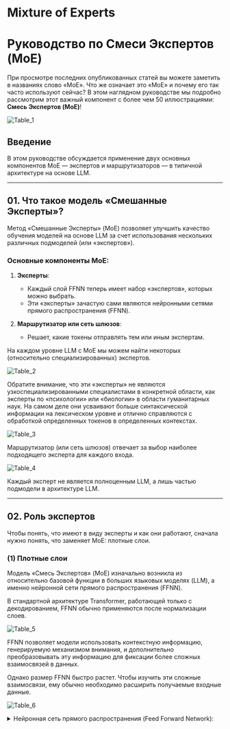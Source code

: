 # Mixture of Experts

# Руководство по Смеси Экспертов (MoE)

При просмотре последних опубликованных статей вы можете заметить в названиях слово «MoE». Что же означает это «MoE» и почему его так часто используют сейчас? В этом наглядном руководстве мы подробно рассмотрим этот важный компонент с более чем 50 иллюстрациями: **Смесь Экспертов (MoE)**!

![Table_1](https://raw.githubusercontent.com/Verbasik/Weekly-arXiv-ML-AI-Research-Review/refs/heads/develop/2025/week-06/assets/Table_1.jpg)

## Введение

В этом руководстве обсуждается применение двух основных компонентов MoE — экспертов и маршрутизаторов — в типичной архитектуре на основе LLM.

---

## 01. Что такое модель «Смешанные Эксперты»?

Метод «Смешанные Эксперты» (MoE) позволяет улучшить качество обучения моделей на основе LLM за счет использования нескольких различных подмоделей (или «экспертов»).

### Основные компоненты MoE:

1. **Эксперты**:
   - Каждый слой FFNN теперь имеет набор «экспертов», которых можно выбрать.
   - Эти «эксперты» зачастую сами являются нейронными сетями прямого распространения (FFNN).

2. **Маршрутизатор или сеть шлюзов**:
   - Решает, какие токены отправлять тем или иным экспертам.

На каждом уровне LLM с MoE мы можем найти некоторых (относительно специализированных) экспертов. 

![Table_2](https://raw.githubusercontent.com/Verbasik/Weekly-arXiv-ML-AI-Research-Review/refs/heads/develop/2025/week-06/assets/Table_2.jpg)

Обратите внимание, что эти «эксперты» не являются узкоспециализированными специалистами в конкретной области, как эксперты по «психологии» или «биологии» в области гуманитарных наук. На самом деле они усваивают больше синтаксической информации на лексическом уровне и отлично справляются с обработкой определенных токенов в определенных контекстах.

![Table_3](https://raw.githubusercontent.com/Verbasik/Weekly-arXiv-ML-AI-Research-Review/refs/heads/develop/2025/week-06/assets/Table_3.jpg)

Маршрутизатор (или сеть шлюзов) отвечает за выбор наиболее подходящего эксперта для каждого входа. 

![Table_4](https://raw.githubusercontent.com/Verbasik/Weekly-arXiv-ML-AI-Research-Review/refs/heads/develop/2025/week-06/assets/Table_4.jpg)

Каждый эксперт не является полноценным LLM, а лишь частью подмодели в архитектуре LLM.

---

## 02. Роль экспертов

Чтобы понять, что имеют в виду эксперты и как они работают, сначала нужно понять, что заменяет MoE: плотные слои.

### (1) Плотные слои

Модель «Смесь Экспертов» (MoE) изначально возникла из относительно базовой функции в больших языковых моделях (LLM), а именно нейронной сети прямого распространения (FFNN).

В стандартной архитектуре Transformer, работающей только с декодированием, FFNN обычно применяются после нормализации слоев. 

![Table_5](https://raw.githubusercontent.com/Verbasik/Weekly-arXiv-ML-AI-Research-Review/refs/heads/develop/2025/week-06/assets/Table_5.jpg)

FFNN позволяет модели использовать контекстную информацию, генерируемую механизмом внимания, и дополнительно преобразовывать эту информацию для фиксации более сложных взаимосвязей в данных.

Однако размер FFNN быстро растет. Чтобы изучить эти сложные взаимосвязи, ему обычно необходимо расширить получаемые входные данные.

![Table_6](https://raw.githubusercontent.com/Verbasik/Weekly-arXiv-ML-AI-Research-Review/refs/heads/develop/2025/week-06/assets/Table_6.jpg)

<details>
  <summary>Нейронная сеть прямого распространения (Feed Forward Network):</summary>

  **Назначение FFN:**

  FFN - это ключевой компонент в каждом блоке Transformer, который отвечает за **нелинейное преобразование представлений токенов на уровне отдельных позиций**.  В то время как Multi-Head Attention позволяет токенам взаимодействовать друг с другом и учитывать контекст, FFN обрабатывает представление каждого токена **индивидуально**, но уже с учетом контекста, полученного от слоя внимания.

  - На вход подслоя FFN поступает $\text{Output}_{Norm1}$.
  - FFN состоит из двух линейных слоев с функцией активации (например, ReLU, GeLU) между ними:
  $$
  \text{FFN}(\text{Output}_{Norm1}) = \text{Activation}(\text{Output}_{Norm1} W_1 + b_1) W_2 + b_2
  $$
  где:

     - $W_1 \in \mathbb{R}^{D_{model} \times D_{ff}}$
     - $W_2 \in \mathbb{R}^{D_{ff} \times D_{model}}$ - весовые матрицы
     - $b_1 \in \mathbb{R}^{D_{ff}}$, $b_2 \in \mathbb{R}^{D_{model}}$ - векторы смещений
     - $D_{ff}$ - внутренняя размерность FFN (обычно $4 \times D_{model}$).

     **Выход:** FFN преобразует вход и выдает тензор **той же размерности** $(N, L, D_{model})$, где:

     - $N$ — размер батча (количество примеров в батче),
     - $L$ — длина последовательности (число токенов),
     - $D_{model}$ — скрытая размерность (размер эмбеддингов).

     Этот выход затем передается в следующий слой Transformer или используется для решения задачи (например, классификации или генерации текста).

  **Структура FFN:**

  FFN состоит из **двух последовательных линейных слоев** с **функцией активации** между ними.  Это можно представить как двухслойную полносвязную нейронную сеть, применяемую к каждой позиции в последовательности.

  **Компоненты FFN и формула:**

  $$
  \text{FFN}(x) = \text{Activation}(x W_1 + b_1) W_2 + b_2
  $$

  Разберем каждый компонент формулы:

  1.  **Первый линейный слой (Expansion Layer):**  `(x W_1 + b_1)`
     *   **Вход:**  $x$ - это вход FFN, то есть $\text{Output}_{Norm1}$ размерности `[batch_size, sequence_length, hidden_size]` ($D_{model}$).
     *   **Весовая матрица $W_1$**:  $W_1 \in \mathbb{R}^{D_{model} \times D_{ff}}$ - это **матрица весов первого линейного слоя**.  Она является **обучаемым параметром**.
     *   **Вектор смещения $b_1$**: $b_1 \in \mathbb{R}^{D_{ff}}$ - это **вектор смещения первого линейного слоя**. Он также является **обучаемым параметром**.
     *   **Внутренняя размерность $D_{ff}$**: $D_{ff}$ - это **внутренняя (промежуточная) размерность FFN**.  Обычно она **больше, чем $D_{model}$**, часто в 4 раза больше ($D_{ff} = 4 \times D_{model}$).  Например, если $D_{model} = 512$, то $D_{ff} = 2048$.  **Увеличение размерности** на этом этапе называется **"расширением" (expansion)**.
     *   **Операция:**  Происходит **линейное преобразование** входа $x$ путем матричного умножения на $W_1$ и добавления смещения $b_1$.
     *   **Выход первого линейного слоя:**  Результатом является тензор размерности `[batch_size, sequence_length, D_{ff}]`.  Размерность признакового пространства **увеличилась** с $D_{model}$ до $D_{ff}$.

  2.  **Функция активации (Activation Function):**  `Activation(...)`
     *   **Вход:**  Выход первого линейного слоя размерности `[batch_size, sequence_length, D_{ff}]`.
     *   **Функция активации:**  $\text{Activation}$ - это **нелинейная функция активации**.  В Transformer обычно используются:
        *   **ReLU (Rectified Linear Unit):**  $\text{ReLU}(z) = \max(0, z)$.  Простая и эффективная функция, обнуляющая отрицательные значения.
        *   **GeLU (Gaussian Error Linear Unit):**  Более гладкая функция активации, которая в некоторых случаях показывает лучшие результаты, чем ReLU.  Формула GeLU немного сложнее, но суть в том, что она также вносит нелинейность.
     *   **Назначение функции активации:**  Функция активации **вводит нелинейность** в преобразование.  Без нелинейности, FFN был бы просто еще одним линейным слоем, и Transformer в целом был бы эквивалентен линейной модели, что сильно ограничило бы его выразительность.  Нелинейность позволяет модели учить **сложные, нелинейные зависимости** в данных.
     *   **Выход функции активации:**  Размерность тензора **не меняется** после применения функции активации.  Выход по-прежнему имеет размерность `[batch_size, sequence_length, D_{ff}]`.

  3.  **Второй линейный слой (Contraction Layer):**  `(... ) W_2 + b_2`
     *   **Вход:**  Выход функции активации размерности `[batch_size, sequence_length, D_{ff}]`.
     *   **Весовая матрица $W_2$**:  $W_2 \in \mathbb{R}^{D_{ff} \times D_{model}}$ - это **матрица весов второго линейного слоя**.  Также является **обучаемым параметром**.
     *   **Вектор смещения $b_2$**: $b_2 \in \mathbb{R}^{D_{model}}$ - это **вектор смещения второго линейного слоя**.  Также **обучаемый параметр**.
     *   **Операция:**  Происходит **линейное преобразование** выхода функции активации путем матричного умножения на $W_2$ и добавления смещения $b_2$.
     *   **Выход второго линейного слоя (и FFN в целом):**  Результатом является тензор размерности `[batch_size, sequence_length, D_{model}]`.  Размерность признакового пространства **возвращается** к исходной $D_{model}$.  Это **"сжатие" (contraction)** размерности.

  **Размерности в FFN на примере:**

  Предположим, $D_{model} = 512$ и $D_{ff} = 4 \times D_{model} = 2048$.

  1.  **Вход $x$**:  `[batch_size, sequence_length, 512]`
  2.  **Первый линейный слой $(x W_1 + b_1)$**:
     *   $W_1$ имеет размерность `[512, 2048]`
     *   Выход: `[batch_size, sequence_length, 2048]` (размерность расширилась)
  3.  **Функция активации $\text{Activation}$**:
     *   Вход: `[batch_size, sequence_length, 2048]`
     *   Выход: `[batch_size, sequence_length, 2048]` (размерность не меняется)
  4.  **Второй линейный слой $(... ) W_2 + b_2)$**:
     *   $W_2$ имеет размерность `[2048, 512]`
     *   Выход: `[batch_size, sequence_length, 512]` (размерность сжалась обратно к исходной)

  **Назначение матрицы $W_1$ и $W_2$:**

  *   **$W_1$ (матрица расширения):**  Матрица $W_1$ отвечает за **проекцию входного пространства размерности $D_{model}$ в более широкое пространство размерности $D_{ff}$**.  Это позволяет FFN **увеличить выразительность** и "запомнить" больше информации на промежуточном этапе.
  *   **$W_2$ (матрица сжатия):**  Матрица $W_2$ отвечает за **проекцию обратно из пространства размерности $D_{ff}$ в исходное пространство размерности $D_{model}$**.  Это необходимо, чтобы выход FFN имел ту же размерность, что и вход, и мог быть интегрирован в остальную часть архитектуры Transformer.  Также, матрица $W_2$ позволяет **смешать и агрегировать информацию**, полученную на промежуточном этапе в пространстве большей размерности.

  **Зачем нужен FFN в Transformer?**

  *   **Введение нелинейности:**  FFN вносит **нелинейность** в модель, что критически важно для обучения сложных зависимостей в данных.
  *   **Обработка информации на уровне позиций:**  FFN применяется **независимо к каждой позиции** в последовательности.  Это позволяет модели выполнять **более сложное, нелинейное преобразование** представления каждого токена после того, как контекст был учтен слоем внимания.
  *   **Увеличение выразительности модели:**  За счет расширения размерности до $D_{ff}$ и последующего сжатия обратно до $D_{model}$, FFN позволяет модели **увеличить свою выразительность** и способность к обучению более сложным закономерностям.  Промежуточное пространство большей размерности действует как своего рода "скрытое пространство", где модель может более гибко манипулировать представлениями данных.
</details>